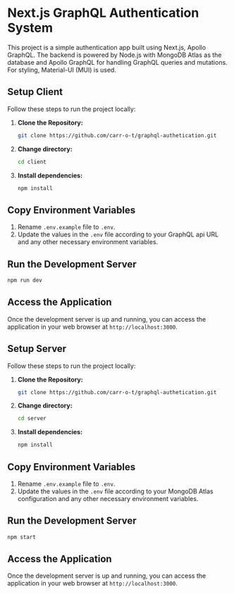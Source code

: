 # Next.js GraphQL Authentication System

This project is a simple authentication app built using Next.js, Apollo GraphQL. The backend is powered by Node.js with MongoDB Atlas as the database and Apollo GraphQL for handling GraphQL queries and mutations. For styling, Material-UI (MUI) is used.

## Setup Client

Follow these steps to run the project locally:

1. **Clone the Repository:**
   ```bash
   git clone https://github.com/carr-o-t/graphql-authetication.git
   ```
2. **Change directory:**
   ```bash
   cd client
   ```
3. **Install dependencies:**
   ```bash
   npm install
   ```

## Copy Environment Variables

1. Rename `.env.example` file to `.env`.
2. Update the values in the `.env` file according to your GraphQL api URL and any other necessary environment variables.

## Run the Development Server

```bash
npm run dev
```

## Access the Application

Once the development server is up and running, you can access the application in your web browser at `http://localhost:3000`.

## Setup Server

Follow these steps to run the project locally:

1. **Clone the Repository:**
   ```bash
   git clone https://github.com/carr-o-t/graphql-authetication.git
   ```
2. **Change directory:**
   ```bash
   cd server
   ```
3. **Install dependencies:**
   ```bash
   npm install
   ```

## Copy Environment Variables

1. Rename `.env.example` file to `.env`.
2. Update the values in the `.env` file according to your MongoDB Atlas configuration and any other necessary environment variables.

## Run the Development Server

```bash
npm start
```

## Access the Application

Once the development server is up and running, you can access the application in your web browser at `http://localhost:3000`.
